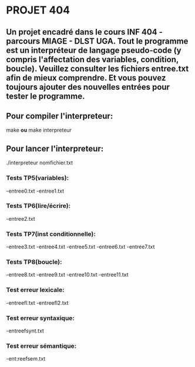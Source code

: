 # PROJET 404 
## Un projet encadré dans le cours INF 404 - parcours MIAGE - DLST UGA. Tout le programme est un interpréteur de langage pseudo-code (y compris l'affectation des variables, condition, boucle). Veuillez consulter les fichiers entree.txt afin de mieux comprendre. Et vous pouvez toujours ajouter des nouvelles entrées pour tester le programme.
## Pour compiler l'interpreteur:
make
**ou**
make interpreteur


## Pour lancer l'interpreteur:
./interpreteur nomfichier.txt



### Tests TP5(variables):
-entree0.txt
-entree1.txt

### Tests TP6(lire/écrire):
-entree2.txt

### Tests TP7(inst conditionnelle):
-entree3.txt
-entree4.txt
-entree5.txt
-entree6.txt
-entree7.txt

### Tests TP8(boucle):
-entree8.txt
-entree9.txt
-entree10.txt
-entree11.txt

### Test erreur lexicale:
-entreefl.txt
-entreefl2.txt

### Test erreur syntaxique:
-entreefsynt.txt

### Test erreur sémantique:
-ent:reefsem.txt
